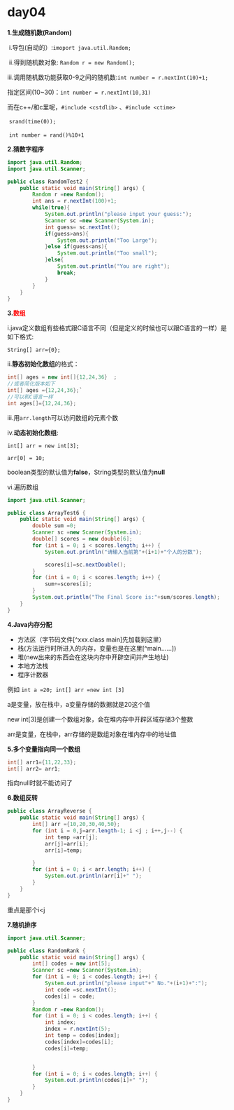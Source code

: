 # day04

**1.生成随机数(Random)**

​	i.导包(自动的）:``imoport java.util.Random;``

​	ii.得到随机数对象: ``Random r = new Random();``

​	iii.调用随机数功能获取0-9之间的随机数:``int number = r.nextInt(10)+1;``

指定区间(10~30)：``int number = r.nextInt(10,31)``

而在c++/和c里呢，`#include <cstdlib>` 、``#include <ctime>``

​						         ``srand(time(0));``

​					             ``int number = rand()%10+1``

**2.猜数字程序**

```java
import java.util.Random;
import java.util.Scanner;

public class RandomTest2 {
    public static void main(String[] args) {
        Random r =new Random();
        int ans = r.nextInt(100)+1;
        while(true){
            System.out.println("please input your guess:");
            Scanner sc =new Scanner(System.in);
            int guess= sc.nextInt();
            if(guess>ans){
                System.out.println("Too Large");
            }else if(guess<ans){
                System.out.println("Too small");
            }else{
                System.out.println("You are right");
                break;
            }
        }
    }
}
```

**3.<font color='red'>数组</font>**

i.java定义数组有些格式跟C语言不同（但是定义的时候也可以跟C语言的一样）是如下格式:

``String[] arr={0};``

ii.**静态初始化数组**的格式：

```java
int[] ages = new int[]{12,24,36}  ;
//或者简化版本如下
int[] ages ={12,24,36};`
//可以和C语言一样
int ages[]={12,24,36};
```

iii.用``arr.length``可以访问数组的元素个数

iv.**动态初始化数组**:

`int[] arr = new int[3];`

`arr[0] = 10;`

boolean类型的默认值为**false**，String类型的默认值为**null**

vi.遍历数组

```java
import java.util.Scanner;

public class ArrayTest6 {
    public static void main(String[] args) {
        double sum =0;
        Scanner sc =new Scanner(System.in);
        double[] scores = new double[6];
        for (int i = 0; i < scores.length; i++) {
            System.out.println("请输入当前第"+(i+1)+"个人的分数");

            scores[i]=sc.nextDouble();
        }
        for (int i = 0; i < scores.length; i++) {
            sum+=scores[i];
        }
        System.out.println("The Final Score is:"+sum/scores.length);
    }
}
```

**4.Java内存分配**

* 方法区（字节码文件[^xxx.class      main]先加载到这里）
* 栈(方法运行时所进入的内存，变量也是在这里[^main......])
* 堆(new出来的东西会在这块内存中开辟空间并产生地址)
* 本地方法栈
* 程序计数器

例如 ``int a =20; int[] arr =new int [3]``

  a是变量，放在栈中，a变量存储的数据就是20这个值

new int[3]是创建一个数组对象，会在堆内存中开辟区域存储3个整数

arr是变量，在栈中，arr存储的是数组对象在堆内存中的地址值

**5.多个变量指向同一个数组**

```java 
int[] arr1={11,22,33};
int[] arr2= arr1;
```

指向null时就不能访问了

**6.数组反转**

```java
public class ArrayReverse {
    public static void main(String[] args) {
        int[] arr ={10,20,30,40,50};
        for (int i = 0,j=arr.length-1; i <j ; i++,j--) {
            int temp =arr[j];
            arr[j]=arr[i];
            arr[i]=temp;

        }
        for (int i = 0; i < arr.length; i++) {
            System.out.println(arr[i]+" ");
        }
    }
}
```

重点是那个i<j

**7.随机排序**

```java
import java.util.Scanner;

public class RandomRank {
    public static void main(String[] args) {
        int[] codes = new int[5];
        Scanner sc =new Scanner(System.in);
        for (int i = 0; i < codes.length; i++) {
            System.out.println("please input"+" No."+(i+1)+":");
            int code =sc.nextInt();
            codes[i] = code;
        }
        Random r =new Random();
        for (int i = 0; i < codes.length; i++) {
            int index;
            index = r.nextInt(5);
            int temp = codes[index];
            codes[index]=codes[i];
            codes[i]=temp;


        }
        for (int i = 0; i < codes.length; i++) {
            System.out.println(codes[i]+" ");
        }
    }
}
```